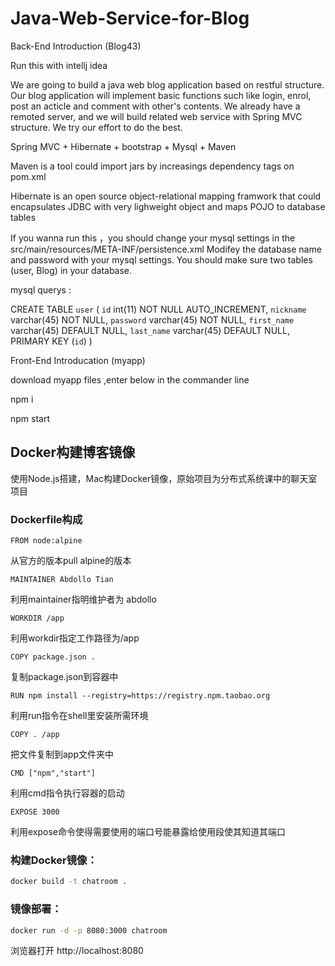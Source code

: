 # Java-Web-Service-for-Blog
Back-End Introduction (Blog43)

Run this with intellj idea 

We are going to build a java web blog application based on restful structure. Our blog application will implement basic functions such like login, enrol, post an acticle and comment with other's contents. We already have a remoted server, and we will build related web service with Spring MVC structure. We try our effort to do the best.


Spring MVC + Hibernate + bootstrap + Mysql + Maven 

 Maven is a tool could import jars by increasings dependency tags on pom.xml
 
 Hibernate is an open source object-relational mapping framwork that could encapsulates JDBC with very lighweight
 object and maps POJO to database tables
 
 If you wanna run this ，you should change your mysql settings in the  src/main/resources/META-INF/persistence.xml
 Modifey the database name and password with your mysql settings.
 You should make sure two tables (user, Blog) in your database.
 
 mysql querys :
 
 CREATE TABLE `user` (
  `id` int(11) NOT NULL AUTO_INCREMENT,
  `nickname` varchar(45) NOT NULL,
  `password` varchar(45) NOT NULL,
  `first_name` varchar(45) DEFAULT NULL,
  `last_name` varchar(45) DEFAULT NULL,
  PRIMARY KEY (`id`)
) 


 
 
 Front-End Introducation (myapp)
 
 download myapp files ,enter below in the commander line 
 
 npm i
 
 npm start 
 
## Docker构建博客镜像

使用Node.js搭建，Mac构建Docker镜像，原始项目为分布式系统课中的聊天室项目

### Dockerfile构成
```
FROM node:alpine
```
从官方的版本pull alpine的版本

```
MAINTAINER Abdollo Tian
```
利用maintainer指明维护者为 abdollo

```
WORKDIR /app
```
利用workdir指定工作路径为/app

```
COPY package.json .
```
复制package.json到容器中

```
RUN npm install --registry=https://registry.npm.taobao.org
```
利用run指令在shell里安装所需环境

```
COPY . /app
```
把文件复制到app文件夹中

```
CMD ["npm","start"]
```
利用cmd指令执行容器的启动

```
EXPOSE 3000
```
利用expose命令使得需要使用的端口号能暴露给使用段使其知道其端口

### 构建Docker镜像：

```sh
docker build -t chatroom .
```


### 镜像部署：

```sh
docker run -d -p 8080:3000 chatroom
```

浏览器打开 http://localhost:8080
